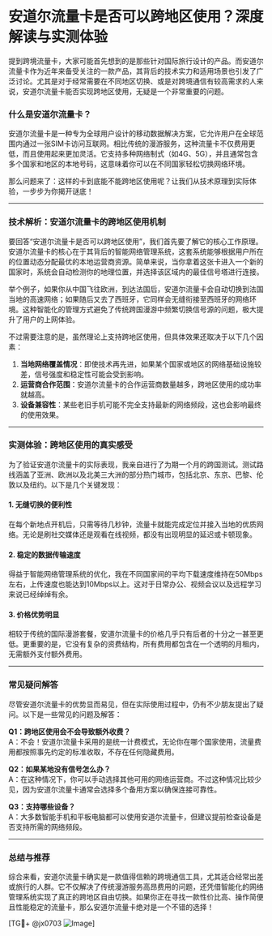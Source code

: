 # 安道尔流量卡是否可以跨地区使用？深度解读与实测体验

提到跨境流量卡，大家可能首先想到的是那些针对国际旅行设计的产品。而安道尔流量卡作为近年来备受关注的一款产品，其背后的技术实力和适用场景也引发了广泛讨论。尤其是对于经常需要在不同地区切换、或是对跨境通信有较高需求的人来说，安道尔流量卡能否实现跨地区使用，无疑是一个非常重要的问题。

### 什么是安道尔流量卡？

安道尔流量卡是一种专为全球用户设计的移动数据解决方案，它允许用户在全球范围内通过一张SIM卡访问互联网。相比传统的漫游服务，这种流量卡不仅费用更低，而且使用起来更加灵活。它支持多种网络制式（如4G、5G），并且通常包含多个国家和地区的本地号码，这意味着你可以在不同国家轻松切换网络环境。

那么问题来了：这样的卡到底能不能跨地区使用呢？让我们从技术原理到实际体验，一步步为你揭开谜底！

---

### 技术解析：安道尔流量卡的跨地区使用机制

要回答“安道尔流量卡是否可以跨地区使用”，我们首先要了解它的核心工作原理。安道尔流量卡的核心在于其背后的智能网络管理系统，这套系统能够根据用户所在的位置动态分配最优的本地运营商资源。简单来说，当你拿着这张卡进入一个新的国家时，系统会自动检测你的地理位置，并选择该区域内的最佳信号塔进行连接。

举个例子，如果你从中国飞往欧洲，到达法国后，安道尔流量卡会自动切换到法国当地的高速网络；如果随后又去了西班牙，它同样会无缝衔接至西班牙的网络环境。这种智能化的管理方式避免了传统跨国漫游中频繁切换信号源的问题，极大提升了用户的上网体验。

不过需要注意的是，虽然理论上支持跨地区使用，但具体效果还取决于以下几个因素：
1. **当地网络覆盖情况**：即使技术再先进，如果某个国家或地区的网络基础设施较差，信号强度和稳定性可能会受到影响。
2. **运营商合作范围**：安道尔流量卡的合作运营商数量越多，跨地区使用的成功率就越高。
3. **设备兼容性**：某些老旧手机可能不完全支持最新的网络频段，这也会影响最终的使用效果。

---

### 实测体验：跨地区使用的真实感受

为了验证安道尔流量卡的实际表现，我亲自进行了为期一个月的跨国测试。测试路线涵盖了亚洲、欧洲以及北美三大洲的部分热门城市，包括北京、东京、巴黎、伦敦以及纽约。以下是几个关键发现：

#### 1. **无缝切换的便利性**
在每个新地点开机后，只需等待几秒钟，流量卡就能完成定位并接入当地的优质网络。无论是刷社交媒体还是观看在线视频，都没有出现明显的延迟或卡顿现象。

#### 2. **稳定的数据传输速度**
得益于智能网络管理系统的优化，我在不同国家间的平均下载速度维持在50Mbps左右，上传速度也能达到10Mbps以上。这对于日常办公、视频会议以及远程学习来说已经绰绰有余。

#### 3. **价格优势明显**
相较于传统的国际漫游套餐，安道尔流量卡的价格几乎只有后者的十分之一甚至更低。更重要的是，它没有复杂的资费结构，所有费用都包含在一个透明的月租内，无需额外支付额外费用。

---

### 常见疑问解答

尽管安道尔流量卡的优势显而易见，但在实际使用过程中，仍有不少朋友提出了疑问。以下是一些常见的问题及解答：

**Q1：跨地区使用会不会导致额外收费？**  
A：不会！安道尔流量卡采用的是统一计费模式，无论你在哪个国家使用，流量费用都按照事先约定的标准收取，不存在任何隐藏费用。

**Q2：如果某地没有信号怎么办？**  
A：在这种情况下，你可以手动选择其他可用的网络运营商。不过这种情况比较少见，因为安道尔流量卡通常会选择多个备用方案以确保连接可靠性。

**Q3：支持哪些设备？**  
A：大多数智能手机和平板电脑都可以使用安道尔流量卡，但建议提前检查设备是否支持所需的网络频段。

---

### 总结与推荐

综合来看，安道尔流量卡确实是一款值得信赖的跨境通信工具，尤其适合经常出差或旅行的人群。它不仅解决了传统漫游服务高昂费用的问题，还凭借智能化的网络管理系统实现了真正的跨地区自由切换。如果你正在寻找一款性价比高、操作简便且性能稳定的流量卡，那么安道尔流量卡绝对是一个不错的选择！

[TG💪+ @jx0703 ![Image](https://github.com/user-attachments/assets/dbca1d08-cadb-493c-b0ec-ad6f7a83f270)]